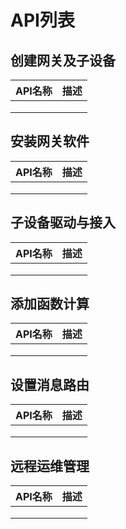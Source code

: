# API列表

## 创建网关及子设备

| API名称 | 描述 |
| ------- | ---- |
|         |      |
|         |      |
|         |      |



## 安装网关软件

| API名称 | 描述 |
| ------- | ---- |
|         |      |
|         |      |
|         |      |



## 子设备驱动与接入

| API名称 | 描述 |
| ------- | ---- |
|         |      |
|         |      |
|         |      |



## 添加函数计算

| API名称 | 描述 |
| ------- | ---- |
|         |      |
|         |      |
|         |      |



## 设置消息路由

| API名称 | 描述 |
| ------- | ---- |
|         |      |
|         |      |
|         |      |



## 远程运维管理

| API名称 | 描述 |
| ------- | ---- |
|         |      |
|         |      |
|         |      |



